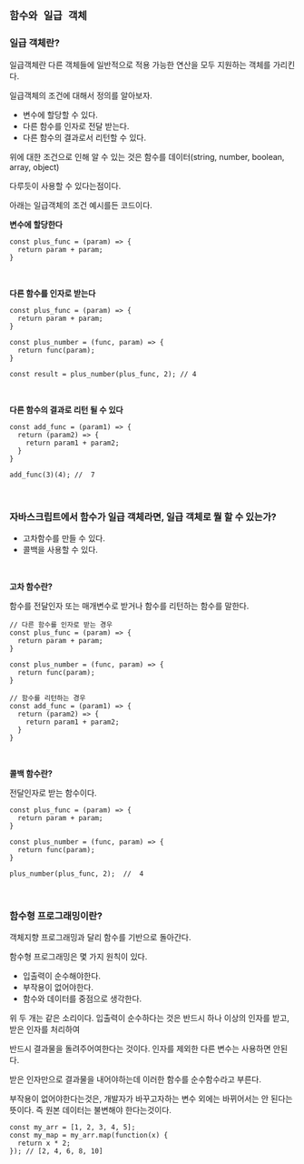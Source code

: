 ## `함수와 일급 객체`

### 일급 객체란?

일급객체란 다른 객체들에 일반적으로 적용 가능한 연산을 모두 지원하는 객체를 가리킨다.

일급객체의 조건에 대해서 정의를 알아보자.

- 변수에 할당할 수 있다.
- 다른 함수를 인자로 전달 받는다.
- 다른 함수의 결과로서 리턴할 수 있다.

위에 대한 조건으로 인해 알 수 있는 것은 함수를 데이터(string, number, boolean, array, object)

다루듯이 사용할 수 있다는점이다.

아래는 일급객체의 조건 예시를든 코드이다.

**변수에 할당한다**

```
const plus_func = (param) => {
  return param + param;
}
```

<br />

**다른 함수를 인자로 받는다**

```
const plus_func = (param) => {
  return param + param;
}

const plus_number = (func, param) => {
  return func(param);
}

const result = plus_number(plus_func, 2); // 4
```

<br />

**다른 함수의 결과로 리턴 될 수 있다**

```
const add_func = (param1) => {
  return (param2) => {
    return param1 + param2;
  }
}

add_func(3)(4); //  7
```

<br />

### 자바스크립트에서 함수가 일급 객체라면, 일급 객체로 뭘 할 수 있는가?

- 고차함수를 만들 수 있다.
- 콜백을 사용할 수 있다.

<br />

**고차 함수란?**

함수를 전달인자 또는 매개변수로 받거나 함수를 리턴하는 함수를 말한다.

```
// 다른 함수를 인자로 받는 경우
const plus_func = (param) => {
  return param + param;
}

const plus_number = (func, param) => {
  return func(param);
}

// 함수를 리턴하는 경우
const add_func = (param1) => {
  return (param2) => {
    return param1 + param2;
  }
}
```

<br />

**콜백 함수란?**

전달인자로 받는 함수이다.

```
const plus_func = (param) => {
  return param + param;
}

const plus_number = (func, param) => {
  return func(param);
}

plus_number(plus_func, 2);  //  4
```

<br />

### 함수형 프로그래밍이란? 

객체지향 프로그래밍과 달리 함수를 기반으로 돌아간다.

함수형 프로그래밍은 몇 가지 원칙이 있다.

- 입출력이 순수해야한다.
- 부작용이 없어야한다.
- 함수와 데이터를 중점으로 생각한다.

위 두 개는 같은 소리이다. 입출력이 순수하다는 것은 반드시 하나 이상의 인자를 받고, 받은 인자를 처리하여

반드시 결과물을 돌려주어여한다는 것이다. 인자를 제외한 다른 변수는 사용하면 안된다.

받은 인자만으로 결과물을 내어야하는데 이러한 함수를 순수함수라고 부른다.

부작용이 없어야한다는것은, 개발자가 바꾸고자하는 변수 외에는 바뀌어서는 안 된다는 뜻이다. 즉 원본 데이터는 불변해야 한다는것이다.

```
const my_arr = [1, 2, 3, 4, 5];
const my_map = my_arr.map(function(x) {
  return x * 2;
}); // [2, 4, 6, 8, 10]
```
